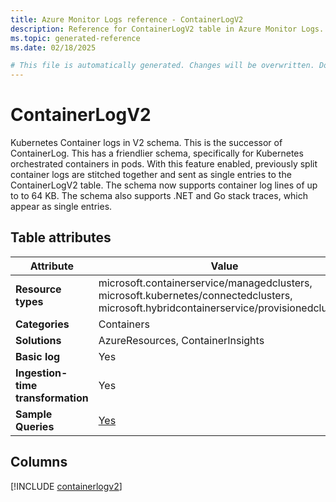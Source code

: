 ```yaml
---
title: Azure Monitor Logs reference - ContainerLogV2
description: Reference for ContainerLogV2 table in Azure Monitor Logs.
ms.topic: generated-reference
ms.date: 02/18/2025

# This file is automatically generated. Changes will be overwritten. Do not change this file directly.
---
```


# ContainerLogV2

Kubernetes Container logs in V2 schema. This is the successor of ContainerLog. This has a friendlier schema, specifically for Kubernetes orchestrated containers in pods. With this feature enabled, previously split container logs are stitched together and sent as single entries to the ContainerLogV2 table. The schema now supports container log lines of up to to 64 KB. The schema also supports .NET and Go stack traces, which appear as single entries.


## Table attributes

|Attribute|Value|
|---|---|
|**Resource types**|microsoft.containerservice/managedclusters,<br>microsoft.kubernetes/connectedclusters,<br>microsoft.hybridcontainerservice/provisionedclusters|
|**Categories**|Containers|
|**Solutions**| AzureResources, ContainerInsights|
|**Basic log**|Yes|
|**Ingestion-time transformation**|Yes|
|**Sample Queries**|[Yes](/azure/azure-monitor/reference/queries/containerlogv2)|



## Columns
  
[!INCLUDE [containerlogv2](~/reusable-content/ce-skilling/azure/includes/azure-monitor/reference/tables/containerlogv2-include.md)]
